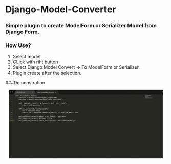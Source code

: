 # Django-Model-Converter

### Simple plugin to create ModelForm or Serializer Model from Django Form.

### How Use?
1. Select model
2. CLick with riht button
3. Select Django Model Convert -> To ModelForm or Serializer.
4. Plugin create after the selection.

###Demonstration

![alt text](https://github.com/Bernardoow/Django-Model-Converter/blob/master/images/www.GIFCreator.me_ewf5EX.gif "Django-Model-Converter")